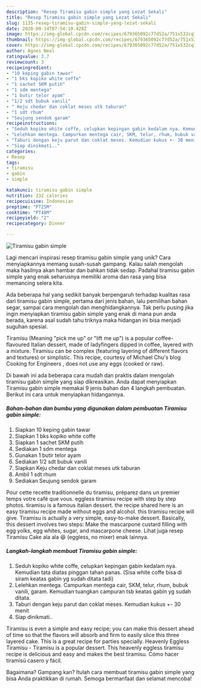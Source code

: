 ```yaml
---
description: "Resep Tiramisu gabin simple yang Lezat Sekali"
title: "Resep Tiramisu gabin simple yang Lezat Sekali"
slug: 1135-resep-tiramisu-gabin-simple-yang-lezat-sekali
date: 2020-09-14T07:54:10.428Z
image: https://img-global.cpcdn.com/recipes/679365092c77d52a/751x532cq70/tiramisu-gabin-simple-foto-resep-utama.jpg
thumbnail: https://img-global.cpcdn.com/recipes/679365092c77d52a/751x532cq70/tiramisu-gabin-simple-foto-resep-utama.jpg
cover: https://img-global.cpcdn.com/recipes/679365092c77d52a/751x532cq70/tiramisu-gabin-simple-foto-resep-utama.jpg
author: Agnes Neal
ratingvalue: 3.7
reviewcount: 3
recipeingredient:
- "10 keping gabin tawar"
- "1 bks kopiko white coffe"
- "1 sachet SKM putih"
- "1 sdm mentega"
- "1 butir telor ayam"
- "1/2 sdt bubuk vanili"
- " Keju chedar dan coklat meses utk taburan"
- "1 sdt rhum"
- "Seujung sendok garam"
recipeinstructions:
- "Seduh kopiko white coffe, celupkan kepingan gabin kedalam nya. Kemudian tata diatas pinggan tahan panas. (Sisa white coffe bisa di siram keatas gabin yg sudah ditata tadi)"
- "Lelehkan mentega. Campurkan mentega cair, SKM, telur, rhum, bubuk vanili, garam. Kemudian tuangkan campuran tsb keatas gabin yg sudah ditata."
- "Taburi dengan keju parut dan coklat meses. Kemudian kukus +- 30 menit"
- "Siap dinikmati.."
categories:
- Resep
tags:
- tiramisu
- gabin
- simple

katakunci: tiramisu gabin simple 
nutrition: 232 calories
recipecuisine: Indonesian
preptime: "PT25M"
cooktime: "PT48M"
recipeyield: "2"
recipecategory: Dinner

---
```



![Tiramisu gabin simple](https://img-global.cpcdn.com/recipes/679365092c77d52a/751x532cq70/tiramisu-gabin-simple-foto-resep-utama.jpg)

Lagi mencari inspirasi resep tiramisu gabin simple yang unik? Cara menyiapkannya memang susah-susah gampang. Kalau salah mengolah maka hasilnya akan hambar dan bahkan tidak sedap. Padahal tiramisu gabin simple yang enak seharusnya memiliki aroma dan rasa yang bisa memancing selera kita.

Ada beberapa hal yang sedikit banyak berpengaruh terhadap kualitas rasa dari tiramisu gabin simple, pertama dari jenis bahan, lalu pemilihan bahan segar, sampai cara mengolah dan menghidangkannya. Tak perlu pusing jika ingin menyiapkan tiramisu gabin simple yang enak di mana pun anda berada, karena asal sudah tahu triknya maka hidangan ini bisa menjadi suguhan spesial.

Tiramisu (Meaning &#34;pick me up&#34; or &#34;lift me up&#34;) is a popular coffee-flavoured Italian dessert, made of ladyfingers dipped in coffee, layered with a mixture. Tiramisu can be complex (featuring layering of different flavors and textures) or simplistic. This recipe, courtesy of Michael Chu&#39;s blog Cooking for Engineers , does not use any eggs (cooked or raw).


Di bawah ini ada beberapa cara mudah dan praktis dalam mengolah tiramisu gabin simple yang siap dikreasikan. Anda dapat menyiapkan Tiramisu gabin simple memakai 9 jenis bahan dan 4 langkah pembuatan. Berikut ini cara untuk menyiapkan hidangannya.

<!--inarticleads1-->

##### Bahan-bahan dan bumbu yang digunakan dalam pembuatan Tiramisu gabin simple:

1. Siapkan 10 keping gabin tawar
1. Siapkan 1 bks kopiko white coffe
1. Siapkan 1 sachet SKM putih
1. Sediakan 1 sdm mentega
1. Gunakan 1 butir telor ayam
1. Sediakan 1/2 sdt bubuk vanili
1. Siapkan  Keju chedar dan coklat meses utk taburan
1. Ambil 1 sdt rhum
1. Sediakan Seujung sendok garam


Pour cette recette traditionnelle du tiramisu, préparez dans un premier temps votre café que vous. eggless tiramisu recipe with step by step photos. tiramisu is a famous italian dessert. the recipe shared here is an easy tiramisu recipe made without eggs and alcohol. this tiramisu recipe will give. Tiramisu is actually a very simple, easy-to-make dessert. Basically, this dessert involves two steps: Make the mascarpone custard filling with egg yolks, egg whites, sugar, and mascarpone cheese. Lihat juga resep Tiramisu Cake ala ala 😆 (eggless, no mixer) enak lainnya. 

<!--inarticleads2-->

##### Langkah-langkah membuat Tiramisu gabin simple:

1. Seduh kopiko white coffe, celupkan kepingan gabin kedalam nya. Kemudian tata diatas pinggan tahan panas. (Sisa white coffe bisa di siram keatas gabin yg sudah ditata tadi)
1. Lelehkan mentega. Campurkan mentega cair, SKM, telur, rhum, bubuk vanili, garam. Kemudian tuangkan campuran tsb keatas gabin yg sudah ditata.
1. Taburi dengan keju parut dan coklat meses. Kemudian kukus +- 30 menit
1. Siap dinikmati..


Tiramisu is even a simple and easy recipe; you can make this dessert ahead of time so that the flavors will absorb and firm to easily slice this three layered cake. This is a great recipe for parties specially. Heavenly Eggless Tiramisu - Tiramisu is a popular dessert. This heavenly eggless tiramisu recipe is delicious and easy and makes the best tiramisu. Cómo hacer tiramisú casero y fácil. 

Bagaimana? Gampang kan? Itulah cara membuat tiramisu gabin simple yang bisa Anda praktikkan di rumah. Semoga bermanfaat dan selamat mencoba!
